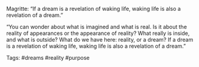 Magritte:
“If a dream is a revelation of waking life, waking life is also a revelation of a dream.”

“You can wonder about what is imagined and what is real. Is it about the reality of appearances or the appearance of reality? What really is inside, and what is outside? What do we have here: reality, or a dream? If a dream is a revelation of waking life, waking life is also a revelation of a dream.”

Tags: #dreams #reality #purpose

